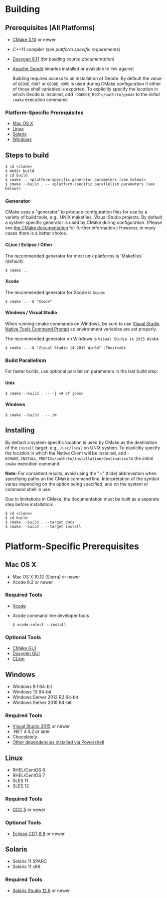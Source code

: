 # Building

## Prerequisites (All Platforms)
* [CMake 3.10](https://cmake.org/) or newer
* C++11 compiler *(see platform specific requirements)*
* [Doxygen 8.11](http://www.stack.nl/~dimitri/doxygen/download.html) *(for building source documentation)*
* [Apache Geode](http://geode.apache.org/releases/) binaries installed or available to link against

   Building requires access to an installation of Geode. By default the value of `GEODE_ROOT` or `GEODE_HOME` is used during CMake configuration if either of those shell variables is exported. To explicitly specify the location in which Geode is installed, add `-DGEODE_ROOT=/path/to/geode` to the _initial_ `cmake` execution command.

### Platform-Specific Prerequisites
* [Mac OS X](#mac-os-x)
* [Linux](#linux)
* [Solaris](#solaris)
* [Windows](#windows)

## Steps to build

    $ cd <clone>
    $ mkdir build
    $ cd build
    $ cmake .. <platform-specific generator parameters (see below)>
    $ cmake --build . -- <platform-specific parallelism parameters (see below)>

### Generator
CMake uses a "generator" to produce configuration files for use by a variety of build tools, e.g., UNIX makefiles, Visual Studio projects. By default a system-specific generator is used by CMake during configuration. (Please see [the CMake documentation](https://cmake.org/documentation/) for further information.) However, in many cases there is a better choice.

#### CLion / Eclipse / Other
The recommended generator for most unix platforms is 'Makefiles' (default):

	$ cmake .. 

#### Xcode
The recommended generator for Xcode is `Xcode`:

	$ cmake .. -G "Xcode"

#### Windows / Visual Studio
When running cmake commands on Windows, be sure to use [Visual Studio Native Tools Command Prompt](https://msdn.microsoft.com/en-us/library/f35ctcxw.aspx) so environment variables are set properly.

The recommended generator on Windows is `Visual Studio 14 2015 Win64`:

	$ cmake .. -G "Visual Studio 14 2015 Win64" -Thost=x64

### Build Parallelism
For faster builds, use optional parallelism parameters in the last build step:

#### Unix

	$ cmake --build . -- -j <# of jobs>

#### Windows

	$ cmake --build . -- /m

## Installing
By default a system-specific location is used by CMake as the destination of the `install` target, e.g., `/usr/local` on UNIX system. To explicitly specify the location in which the Native Client will be installed, add `-DCMAKE_INSTALL_PREFIX=/path/to/installation/destination` to the _initial_ `cmake` execution command.

**Note:** For consistent results, avoid using the "~" (tilde) abbreviation when specifying paths on the CMake command line.
Interpretation of the symbol varies depending on the option being specified, and on the system or command shell in use.

Due to limitations in CMake, the documentation must be built as a separate step before installation:

    $ cd <clone>
    $ cd build
    $ cmake --build . --target docs
    $ cmake --build . --target install

# Platform-Specific Prerequisites

## Mac OS X
* Mac OS X 10.12 (Sierra) or newer
* Xcode 8.2 or newer

### Required Tools
* [Xcode](https://developer.apple.com/xcode/download/)
* Xcode command line developer tools

    `$ xcode-select --install`

### Optional Tools
* [CMake GUI](https://cmake.org/)
* [Doxygen GUI](http://ftp.stack.nl/pub/users/dimitri/Doxygen-1.8.11.dmg)
* [CLion](https://www.jetbrains.com/clion/)

## Windows
* Windows 8.1 64-bit
* Windows 10 64-bit
* Windows Server 2012 R2 64-bit
* Windows Server 2016 64-bit

### Required Tools
* [Visual Studio 2015](https://www.visualstudio.com) or newer
* .NET 4.5.2 or later
* Chocolately
* [Other dependencies installed via Powershell](packer/windows/install-dependencies.ps1)

## Linux
* RHEL/CentOS 6
* RHEL/CentOS 7
* SLES 11
* SLES 12

### Required Tools
* [GCC 5](https://gcc.gnu.org) or newer

### Optional Tools
* [Eclipse CDT 8.8](https://eclipse.org/cdt/) or newer

## Solaris
* Solaris 11 SPARC
* Solaris 11 x86

### Required Tools
* [Solaris Studio 12.6](http://www.oracle.com/technetwork/server-storage/developerstudio/downloads/index.html) or newer
